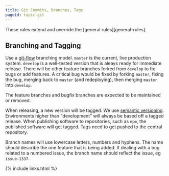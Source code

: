 ```yaml
---
title: Git Commits, Branches, Tags
pageid: topic-git
---
```


These rules extend and override the [general rules][general-rules].


Branching and Tagging
---------------------

Use a [git-flow](http://nvie.com/posts/a-successful-git-branching-model/) branching model.  `master` is the current, live production system.  `develop` is a well-tested version that is aleays ready for immediate release.  There will be other feature branches forked from `develop` to fix bugs or add features.  A critical bug would be fixed by forking `master`, fixing the bug, merging back to `master` (and redeploying), then merging `master` into `develop`.

The feature branches and bugfix branches are expected to be maintained or removed.

When releasing, a new version will be tagged.  We use [semantic versioning](http://semver.org/).  Environments higher than "development" will always be based off a tagged release.  When publishing software to repositories, such as `npm`, the published software will get tagged.  Tags need to get pushed to the central repository.

Branch names will use lowercase letters, numbers and hyphens.  The name should describe the one feature that is being added.  If dealing with a bug related to a numbered issue, the branch name should reflect the issue, eg `issue-1337`.


{% include links.html %}
